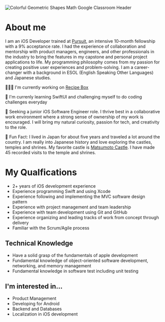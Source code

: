 ![Colorful Geometric Shapes Math Google Classroom Header](https://user-images.githubusercontent.com/52185677/117301505-b3104b80-ae48-11eb-890e-30639c13e7a8.png)

# About me
I am an iOS Developer trained at [Pursuit](https://www.pursuit.org/), an intensive 10-month fellowship with a 9% acceptance rate. I had the experience of collaboration and mentorship with product managers, engineers, and other professionals in the industry to bring the features in my capstone and personal project applications to life. My programming philosophy comes from my passion for creating positive user experiences and problem-solving. I am a career-changer with a background in ESOL (English Speaking Other Languages) and Japanese studies. 

👩🏾‍💻  I'm currently working on [Recipe Box](https://github.com/jocelyn-boyd/Recipe-Box)

🌱  I'm currenly learning SwiftUI and challenging myself to do coding challenges everyday

🏢  Seeking a junior iOS Software Engineer role. I thrive best in a collaborative work environment where a strong sense of ownership of my work is encouraged. I will bring my natural curiosity, passion for tech, and creativity to the role.

🙂 Fun Fact: I lived in Japan for about five years and traveled a lot around the country. I am really into Japanese history and love exploring the castles, temples and shrines. My favorite castle is [Matsumoto Castle](https://visitmatsumoto.com/en/spot/matsumotocastle/). I have made 45 recorded visits to the temple and shrines.

# My Qualfications
- 2+ years of iOS development experience
- Experience programming Swift and using Xcode
- Experience following and implementing the MVC software design pattern
- Experience with project management and team leadership
- Experience with team development using Git and GitHub
- Experience organizing and leading tracks of work from concept through delivery
- Familiar with the Scrum/Agile process

## Technical Knowledge
- Have a solid grasp of the fundamentals of apple development
- Fundamental knowledge of object-oriented software development, networking, and memory management
- Fundamental knowledge in software test including unit testing

## I'm interested in...
- Product Management
- Developing for Android
- Backend and Databases
- Localization in iOS development
